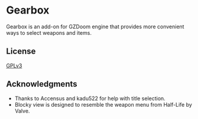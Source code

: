 # Gearbox

Gearbox is an add-on for GZDoom engine that provides more convenient ways to
select weapons and items.

## License

[GPLv3](copying.txt)

## Acknowledgments

- Thanks to Accensus and kadu522 for help with title selection.
- Blocky view is designed to resemble the weapon menu from Half-Life by Valve.
